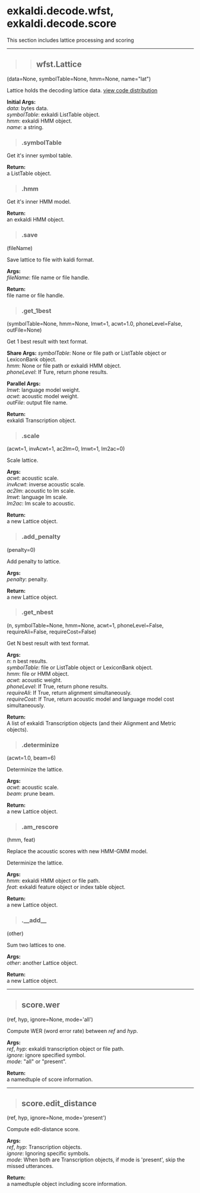 # exkaldi.decode.wfst, exkaldi.decode.score

This section includes lattice processing and scoring

------------------------
>>## wfst.Lattice
(data=None, symbolTable=None, hmm=None, name="lat")

Lattice holds the decoding lattice data. 
[view code distribution](https://github.com/wangyu09/exkaldi/blob/master/exkaldi/decode/wfst.py)  

**Initial Args:**    
_data_: bytes data.  
_symbolTable_: exkaldi ListTable object.   
_hmm_: exkaldi HMM object.  
_name_: a string.  

>### .symbolTable

Get it's inner symbol table.

**Return:**  
a ListTable object.

>### .hmm

Get it's inner HMM model.

**Return:**  
an exkaldi HMM object.

>### .save
(fileName)

Save lattice to file with kaldi format.

**Args:**  
_fileName_: file name or file handle.

**Return:**  
file name or file handle.

>### .get_1best
(symbolTable=None, hmm=None, lmwt=1, acwt=1.0, phoneLevel=False, outFile=None)

Get 1 best result with text format.

**Share Args:** 
_symbolTable_: None or file path or ListTable object or LexiconBank object.  
_hmm_: None or file path or exkaldi HMM object.    
_phoneLevel_: If Ture, return phone results.    

**Parallel Args:**  
_lmwt_: language model weight.  
_acwt_: acoustic model weight.  
_outFile_: output file name.  

**Return:**  
exkaldi Transcription object.

>### .scale
(acwt=1, invAcwt=1, ac2lm=0, lmwt=1, lm2ac=0)

Scale lattice.

**Args:**  
_acwt_: acoustic scale.  
_invAcwt_: inverse acoustic scale.  
_ac2lm_: acoustic to lm scale.  
_lmwt_: language lm scale.  
_lm2ac_: lm scale to acoustic.  

**Return:**  
a new Lattice object.

>### .add_penalty
(penalty=0)

Add penalty to lattice.

**Args:**  
_penalty_: penalty.  

**Return:**  
a new Lattice object.

>### .get_nbest
(n, symbolTable=None, hmm=None, acwt=1, phoneLevel=False, requireAli=False, requireCost=False)

Get N best result with text format.

**Args:**  
_n_: n best results.  
_symbolTable_: file or ListTable object or LexiconBank object.  
_hmm_: file or HMM object.  
_acwt_: acoustic weight.  
_phoneLevel_: If True, return phone results.  
_requireAli_: If True, return alignment simultaneously.  
_requireCost_: If True, return acoustic model and language model cost simultaneously.  

**Return:**  
A list of exkaldi Transcription objects (and their Alignment and Metric objects).

>### .determinize
(acwt=1.0, beam=6)

Determinize the lattice.  

**Args:**  
_acwt_: acoustic scale.  
_beam_: prune beam.   

**Return:**  
a new Lattice object.

>### .am_rescore
(hmm, feat)

Replace the acoustic scores with new HMM-GMM model.

Determinize the lattice.

**Args:**  
_hmm_: exkaldi HMM object or file path.  
_feat_: exkaldi feature object or index table object.  

**Return:**  
a new Lattice object.

>### .\_\_add\_\_
(other)

Sum two lattices to one.

**Args:**  
_other_: another Lattice object.

**Return:**  
a new Lattice object.

--------------------------------
>## score.wer
(ref, hyp, ignore=None, mode='all')

Compute WER (word error rate) between _ref_ and _hyp_. 

**Args:**  
_ref_, _hyp_: exkaldi transcription object or file path.  
_ignore_: ignore specified symbol.  
_mode_: "all" or "present".  

**Return:**  
a namedtuple of score information.

--------------------------------
>## score.edit_distance
(ref, hyp, ignore=None, mode='present')

Compute edit-distance score.

**Args:**  
_ref_, _hyp_: Transcription objects.  
_ignore_: Ignoring specific symbols.  
_mode_: When both are Transcription objects, if mode is 'present', skip the missed utterances.   

**Return:**  
a namedtuple object including score information.